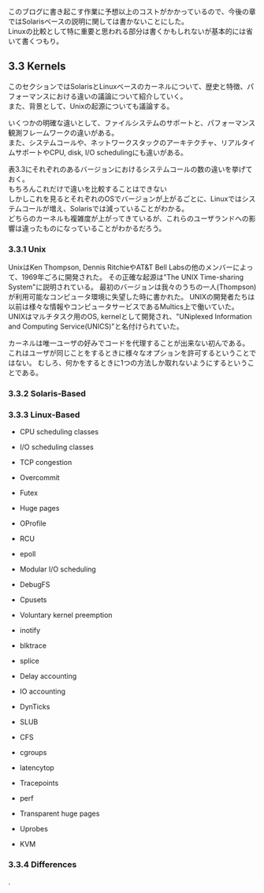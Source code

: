 
このブログに書き起こす作業に予想以上のコストがかかっているので、今後の章ではSolarisベースの説明に関しては書かないことにした。   
Linuxの比較として特に重要と思われる部分は書くかもしれないが基本的には省いて書くつもり。


## 3.3 Kernels

このセクションではSolarisとLinuxベースのカーネルについて、歴史と特徴、パフォーマンスにおける違いの議論について紹介していく。    
また、背景として、Unixの起源についても議論する。    

いくつかの明確な違いとして、ファイルシステムのサポートと、パフォーマンス観測フレームワークの違いがある。    
また、システムコールや、ネットワークスタックのアーキテクチャ、リアルタイムサポートやCPU, disk, I/O schedulingにも違いがある。    

表3.3にそれぞれのあるバージョンにおけるシステムコールの数の違いを挙げておく。    
もちろんこれだけで違いを比較することはできない    
しかしこれを見るとそれぞれのOSでバージョンが上がるごとに、Linuxではシステムコールが増え、Solarisでは減っていることがわかる。    
どちらのカーネルも複雑度が上がってきているが、これらのユーザランドへの影響は違ったものになっていることがわかるだろう。  


### 3.3.1 Unix

UnixはKen Thompson, Dennis RitchieやAT&T Bell Labsの他のメンバーによって、1969年ごろに開発された。
その正確な起源は"The UNIX Time-sharing System"に説明されている。
最初のバージョンは我々のうちの一人(Thompson)が利用可能なコンピュータ環境に失望した時に書かれた。
UNIXの開発者たちは以前は様々な情報やコンピュータサービスであるMultics上で働いていた。
UNIXはマルチタスク用のOS, kernelとして開発され、"UNiplexed Information and Computing Service(UNICS)"と名付けられていた。

カーネルは唯一ユーザの好みでコードを代理することが出来ない初んである。
これはユーザが同じことをするときに様々なオプションを許可するということではない。
むしろ、何かをするときに1つの方法しか取れないようにするということである。



### 3.3.2 Solaris-Based




### 3.3.3 Linux-Based


- CPU scheduling classes


- I/O scheduling classes


- TCP congestion


- Overcommit


- Futex


- Huge pages


- OProfile


- RCU


- epoll


- Modular I/O scheduling


- DebugFS


- Cpusets


-  Voluntary kernel preemption



- inotify


- blktrace


- splice


- Delay accounting


- IO accounting


- DynTicks


- SLUB


- CFS


- cgroups


- latencytop


- Tracepoints


- perf


- Transparent huge pages


- Uprobes


- KVM



### 3.3.4 Differences







.

